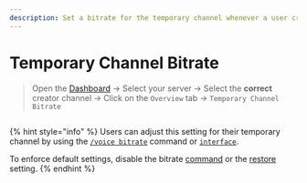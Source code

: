 ```yaml
---
description: Set a bitrate for the temporary channel whenever a user creates a new one.
---
```


# Temporary Channel Bitrate

> Open the [Dashboard](https://tempvoice.xyz/dashboard) -> Select your server -> Select the **correct** creator channel -> Click on the `Overview` tab -> `Temporary Channel Bitrate`

<figure><img src="../../../.gitbook/assets/image (8).png" alt=""><figcaption></figcaption></figure>

{% hint style="info" %}
Users can adjust this setting for their temporary channel by using the [`/voice bitrate`](../../../commands/voice/bitrate.md) command or [`interface`](../../../commands/interface.md).

To enforce default settings, disable the bitrate [command](../features/restore.md) or the [restore](../features/restore.md) setting.
{% endhint %}
